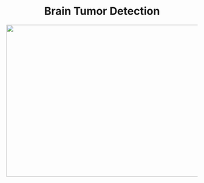 <h1 align="center"> Brain Tumor Detection</h1>
<p align = "center"><img src="https://github.com/user-attachments/assets/72d4e560-7460-4414-b18d-c4ba406a4072" width = "600px" height="400px"></p>


